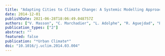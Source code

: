 ```yaml
---
title: "Adapting Cities to Climate Change: A Systemic Modelling Approach"
date: 2014-12-01
publishDate: 2021-06-28T18:06:49.048757Z
authors: ["V. Masson", "C. Marchadier", "L. Adolphe", "R. Aguejdad", "P. Avner", "M. Bonhomme", "G. Bretagne", "X. Briottet", "B. Bueno", "C. de Munck", "O. Doukari", "S. Hallegatte", "J. Hidalgo", "T. Houet", "J. Le Bras", "A. Lemonsu", "N. Long", "M.-P. Moine", "T. Morel", "L. Nolorgues", "G. Pigeon", "J.-L. Salagnac", "V. Viguié", "K. Zibouche"]
publication_types: ["2"]
abstract: ""
featured: false
publication: "*Urban Climate*"
doi: "10.1016/j.uclim.2014.03.004"
---
```


